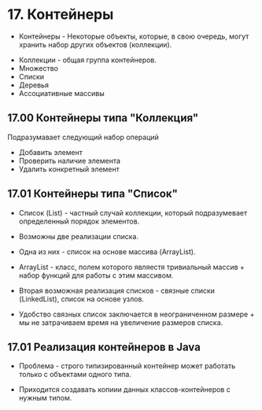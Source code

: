 # 17. Контейнеры

* Контейнеры - Некоторые объекты, которые, в свою очередь, могут хранить набор других объектов (коллекции).

- Коллекции - общая группа контейнеров.
- Множество
- Списки
- Деревья
- Ассоциативные массивы

## 17.00 Контейнеры типа "Коллекция"

Подразумавает следующий набор операций

- Добавить элемент
- Проверить наличие элемента
- Удалить конкретный элемент

## 17.01 Контейнеры типа "Список"

* Список (List) - частный случай коллекции, который подразумевает определенный порядок элементов.

* Возможны две реализации списка.

* Одна из них - список на основе массива (ArrayList).

* ArrayList - класс, полем которого являестя тривиальный массив + набор функций для работы с этим массивом.

* Вторая возможная реализация списков - связные списки (LinkedList), список на основе узлов.

* Удобство связных список заключается в неограниченном размере + мы не затрачиваем время на увеличение размеров списка.

## 17.01 Реализация контейнеров в Java

* Проблема - строго типизированный контейнер может работать только с объектами одного типа.

* Приходится создавать копиии данных классов-контейнеров с нужным типом.


